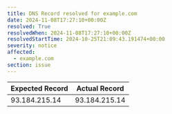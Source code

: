 ```yaml
---
title: DNS Record resolved for example.com
date: 2024-11-08T17:27:10+00:00Z
resolved: True
resolvedWhen: 2024-11-08T17:27:10+00:00Z
resolvedStartTime: 2024-10-25T21:09:43.191474+00:00
severity: notice
affected:
  - example.com
section: issue
---
```


| Expected Record  | Actual Record  |
|------------------|----------------|
| 93.184.215.14 | 93.184.215.14 |
